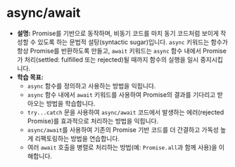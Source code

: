 # async/await

-   **설명:** Promise를 기반으로 동작하며, 비동기 코드를 마치 동기 코드처럼 보이게 작성할 수 있도록 하는 문법적 설탕(syntactic sugar)입니다. `async` 키워드는 함수가 항상 Promise를 반환하도록 만들고, `await` 키워드는 `async` 함수 내에서 Promise가 처리(settled: fulfilled 또는 rejected)될 때까지 함수의 실행을 일시 중지시킵니다.
-   **학습 목표:**
    -   `async` 함수를 정의하고 사용하는 방법을 익힙니다.
    -   `async` 함수 내에서 `await` 키워드를 사용하여 Promise의 결과를 기다리고 받아오는 방법을 학습합니다.
    -   `try...catch` 문을 사용하여 `async/await` 코드에서 발생하는 에러(rejected Promise)를 효과적으로 처리하는 방법을 익힙니다.
    -   `async/await`를 사용하여 기존의 Promise 기반 코드를 더 간결하고 가독성 높게 리팩토링하는 방법을 연습합니다.
    -   여러 `await` 호출을 병렬로 처리하는 방법(예: `Promise.all`과 함께 사용)을 이해합니다.